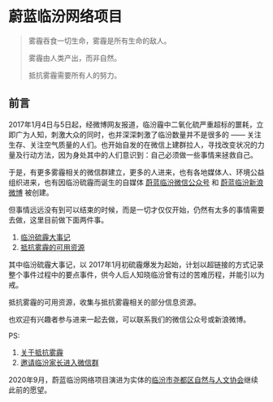 # 蔚蓝临汾网络项目

> 雾霾吞食一切生命，雾霾是所有生命的敌人。
> 
> 雾霾由人类产出，而非自然。
> 
> 抵抗雾霾需要所有人的努力。



## 前言

2017年1月4日与5日起，经微博网友报道，临汾霾中二氧化硫严重超标的噩耗，立即广为人知，刺激大众的同时，也并深深刺激了临汾数量并不是很多的 —— 关注生存、关注空气质量的人们。也开始自发的在微信上建群拉人，寻找改变状况的力量及行动方法，因为身处其中的人们意识到：自己必须做一些事情来拯救自己。

于是，有更多雾霾相关的微信群建立，更多的人进来，也有各地媒体人、环境公益组织进来，也有因临汾硫霾而诞生的自媒体 [蔚蓝临汾微信公众号](http://mp.weixin.qq.com/profile?src=3&timestamp=1486821768&ver=1&signature=GBKi1Fd-YVyiMDkbdws0PbjqCTiCut85loORgKBGFpE-0gXTd5xlhiXsMpEvcg3uvRg*WgejS8Bzy8Vp3k5PkA==) 和 [蔚蓝临汾新浪微博](http://weibo.com/bluelinfen) 被创建。

但事情远远没有到可以结束的时候，而是一切才仅仅开始，仍然有太多的事情需要去做，这里目前做下面两件事。

1. [临汾硫霾大事记](https://github.com/ooof/2017-BlueLinfen/blob/master/Linfen-AirPollution-History.md)
2. [抵抗雾霾的可用资源](https://github.com/ooof/2017-BlueLinfen/blob/master/Linfen-AirPollution-Resources.md)

其中临汾硫霾大事记，以 2017年1月初硫霾爆发为起始，计划以超链接的方式记录整个事件过程中的要点事件，供今人后人知晓临汾曾有过的苦难历程，并能引以为戒。

抵抗雾霾的可用资源，收集与抵抗雾霾相关的部分信息资源。

也欢迎有兴趣者参与进来一起去做，可以联系我们的微信公众号或新浪微博。


PS:

1. [关于抵抗雾霾](https://github.com/ooof/2017-BlueLinfen/blob/master/%E5%85%B3%E4%BA%8E%E6%8A%B5%E6%8A%97%E9%9B%BE%E9%9C%BE.md)
2. [邀请临汾家长进入微信群](https://github.com/ooof/2017-BlueLinfen/blob/master/%E6%AC%A2%E8%BF%8E%E5%90%84%E4%BD%8D%E5%AE%B6%E9%95%BF%E8%BF%9B%E5%85%A5%E8%BF%99%E4%B8%AA%E5%AE%B6%E9%95%BF%E7%BE%A4.md)

2020年9月，蔚蓝临汾网络项目演进为实体的[临汾市尧都区自然与人文协会](https://ydqnaha.github.io/)继续此前的愿望。

